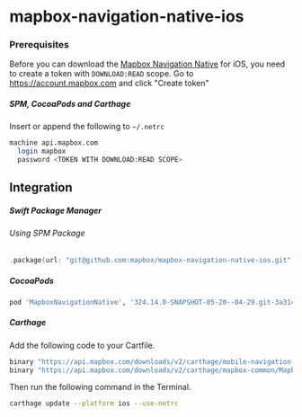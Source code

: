 # mapbox-navigation-native-ios

### Prerequisites

Before you can download the [Mapbox Navigation Native](https://github.com/mapbox/mapbox-navigation-native) for iOS, you need to create a token with `DOWNLOAD:READ` scope.
Go to https://account.mapbox.com and click "Create token"

##### SPM, CocoaPods and Carthage
Insert or append the following to `~/.netrc`

```bash
machine api.mapbox.com
  login mapbox
  password <TOKEN WITH DOWNLOAD:READ SCOPE>
```

## Integration

##### Swift Package Manager

###### Using SPM Package

```swift
.package(url: "git@github.com:mapbox/mapbox-navigation-native-ios.git", from: "324.14.0-SNAPSHOT-05-20--04-29.git-3a31417-SNAPSHOT.0520T2057Z.08ca514"),
```

##### CocoaPods

```ruby
pod 'MapboxNavigationNative', '324.14.0-SNAPSHOT-05-20--04-29.git-3a31417-SNAPSHOT.0520T2057Z.08ca514'
```

##### Carthage

Add the following code to your Cartfile.

```bash
binary "https://api.mapbox.com/downloads/v2/carthage/mobile-navigation-native/MapboxNavigationNative.json" == 324.14.0-SNAPSHOT-05-20--04-29.git-3a31417-SNAPSHOT.0520T2057Z.08ca514
binary "https://api.mapbox.com/downloads/v2/carthage/mapbox-common/MapboxCommon-ios.json" == 24.14.0-SNAPSHOT-05-20--04-29.git-3a31417
```

Then run the following command in the Terminal.
```bash
carthage update --platform ios --use-netrc
```
